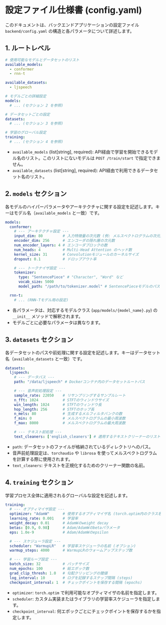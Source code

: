 # 設定ファイル仕様書 (config.yaml)

このドキュメントは、バックエンドアプリケーションの設定ファイル `backend/config.yaml` の構造と各パラメータについて詳述します。

## 1. ルートレベル

```yaml
# 使用可能なモデルとデータセットのリスト
available_models:
  - conformer
  - rnn-t

available_datasets:
  - ljspeech

# モデルごとの詳細設定
models:
  # ... (セクション 2 を参照)

# データセットごとの設定
datasets:
  # ... (セクション 3 を参照)

# 学習のグローバル設定
training:
  # ... (セクション 4 を参照)
```

-   `available_models` (list[string], required): API経由で学習を開始できるモデル名のリスト。このリストにないモデルは `POST /train/start` で指定できません。
-   `available_datasets` (list[string], required): API経由で利用できるデータセット名のリスト。

## 2. `models` セクション

各モデルのハイパーパラメータやアーキテクチャに関する設定を記述します。キーはモデル名（`available_models` と一致）です。

```yaml
models:
  conformer:
    # --- アーキテクチャ設定 ---
    input_dim: 80         # 入力特徴量の次元数 (例: メルスペクトログラムの次元)
    encoder_dim: 256      # エンコーダの隠れ層の次元数
    num_encoder_layers: 4 # エンコーダブロックの数
    num_heads: 4          # Multi-Head Attention のヘッド数
    kernel_size: 31       # Convolutionモジュールのカーネルサイズ
    dropout: 0.1          # ドロップアウト率

    # --- トークナイザ設定 ---
    tokenizer:
      type: "SentencePiece" # "Character", "Word" など
      vocab_size: 5000
      model_path: "/path/to/tokenizer.model" # SentencePieceモデルのパス

  rnn-t:
    # ... (RNN-Tモデル用の設定)
```

-   各パラメータは、対応するモデルクラス (`app/models/{model_name}.py`) の `__init__` メソッドで解釈されます。
-   モデルごとに必要なパラメータは異なります。

## 3. `datasets` セクション

各データセットのパスや前処理に関する設定を記述します。キーはデータセット名（`available_datasets` と一致）です。

```yaml
datasets:
  ljspeech:
    # --- データパス ---
    path: "/data/ljspeech" # Dockerコンテナ内のデータセットルートパス

    # --- 音声前処理設定 ---
    sample_rate: 22050    # リサンプリングするサンプルレート
    n_fft: 1024           # STFTのウィンドウサイズ
    win_length: 1024      # STFTのウィンドウ長
    hop_length: 256       # STFTのホップ長
    n_mels: 80            # 生成するメルフィルタバンクの数
    f_min: 0              # メルスペクトログラムの最小周波数
    f_max: 8000           # メルスペクトログラムの最大周波数

    # --- テキスト前処理 ---
    text_cleaners: ['english_cleaners'] # 適用するテキストクリーナーのリスト
```

-   `path`: データセットのファイルが格納されているディレクトリへのパス。
-   音声前処理設定は、`torchaudio` や `librosa` を使ってメルスペクトログラムを計算する際に使用されます。
-   `text_cleaners`: テキストを正規化するためのクリーナー関数の名前。

## 4. `training` セクション

学習プロセス全体に適用されるグローバルな設定を記述します。

```yaml
training:
  # --- オプティマイザ設定 ---
  optimizer: "AdamW"      # 使用するオプティマイザ名 (torch.optim内のクラス名)
  learning_rate: 0.001    # 学習率
  weight_decay: 0.01      # AdamWのweight decay
  betas: [0.9, 0.98]      # Adam/AdamWのbetaパラメータ
  eps: 1.0e-9             # Adam/AdamWのepsilon

  # --- スケジューラ設定 ---
  scheduler: "WarmupLR"   # 学習率スケジューラの名前 (オプション)
  warmup_steps: 4000      # WarmupLRのウォームアップステップ数

  # --- 学習ループ設定 ---
  batch_size: 32          # バッチサイズ
  num_epochs: 100         # 総エポック数
  grad_clip_thresh: 1.0   # 勾配クリッピングの閾値
  log_interval: 10        # ログを記録するステップ間隔 (steps)
  checkpoint_interval: 1  # チェックポイントを保存する間隔 (epochs)
```

-   `optimizer`: `torch.optim` で利用可能なオプティマイザの名前を指定します。
-   `scheduler`: カスタム実装またはライブラリの学習率スケジューラを指定します。
-   `checkpoint_interval`: 何エポックごとにチェックポイントを保存するかを指定します。
